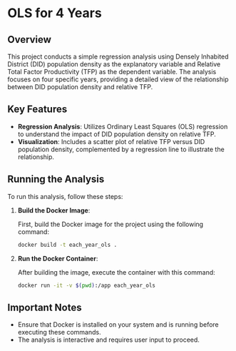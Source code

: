 # OLS for 4 Years

## Overview

This project conducts a simple regression analysis using Densely Inhabited District (DID) population density as the explanatory variable and Relative Total Factor Productivity (TFP) as the dependent variable. The analysis focuses on four specific years, providing a detailed view of the relationship between DID population density and relative TFP.

## Key Features

- **Regression Analysis**: Utilizes Ordinary Least Squares (OLS) regression to understand the impact of DID population density on relative TFP.
- **Visualization**: Includes a scatter plot of relative TFP versus DID population density, complemented by a regression line to illustrate the relationship.

## Running the Analysis

To run this analysis, follow these steps:

1. **Build the Docker Image**:
   
   First, build the Docker image for the project using the following command:

   ```bash
   docker build -t each_year_ols .
    ```

2. **Run the Docker Container**:

    After building the image, execute the container with this command:

    ```bash
    docker run -it -v $(pwd):/app each_year_ols
    ```

## Important Notes

- Ensure that Docker is installed on your system and is running before executing these commands.
- The analysis is interactive and requires user input to proceed.
